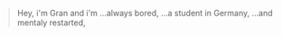> Hey, i'm Gran and i'm
> ...always bored,
> ...a student in Germany,
> ...and mentaly restarted,
 
